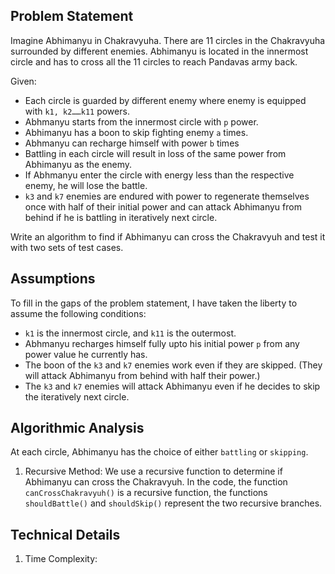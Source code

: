 ## Problem Statement

Imagine Abhimanyu in Chakravyuha. There are 11 circles in the Chakravyuha surrounded by different enemies.
Abhimanyu is located in the innermost circle and has to cross all the 11 circles to reach Pandavas army back.

Given:

- Each circle is guarded by different enemy where enemy is equipped with `k1, k2……k11` powers.
- Abhmanyu starts from the innermost circle with `p` power.
- Abhimanyu has a boon to skip fighting enemy
  `a` times.
- Abhmanyu can recharge himself with power `b` times
- Battling in each circle will result in loss of the same power from Abhimanyu as the enemy.
- If Abhmanyu enter the circle with energy less than the respective enemy, he will lose the battle.
- `k3` and `k7` enemies are endured with power to regenerate themselves once with half of their initial
  power and can attack Abhimanyu from behind if he is battling in iteratively next circle.

Write an algorithm to find if Abhimanyu can cross the Chakravyuh and test it with two sets of test cases.

## Assumptions

To fill in the gaps of the problem statement, I have taken the liberty to assume the following conditions:

- `k1` is the innermost circle, and `k11` is the outermost.
- Abhmanyu recharges himself fully upto his initial power `p` from any power value he currently has.
- The boon of the `k3` and `k7` enemies work even if they are skipped. (They will attack Abhimanyu from behind with half their power.)
- The `k3` and `k7` enemies will attack Abhimanyu even if he decides to skip the iteratively next circle.

## Algorithmic Analysis

At each circle, Abhimanyu has the choice of either `battling` or `skipping`.

1. Recursive Method: We use a recursive function to determine if Abhimanyu can cross the Chakravyuh. In the code, the function `canCrossChakravyuh()` is a recursive function, the functions `shouldBattle()` and `shouldSkip()` represent the two recursive branches.

## Technical Details

1. Time Complexity:
